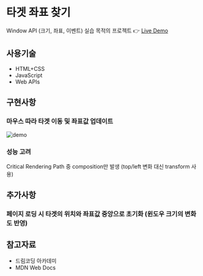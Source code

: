 # 타겟 좌표 찾기

Window API (크기, 좌표, 이벤트) 실습 목적의 프로젝트 👉 [Live Demo](https://hyunji-lee-dev.github.io/find-coordinates/)

## 사용기술

- HTML+CSS
- JavaScript
- Web APIs

## 구현사항

### 마우스 따라 타겟 이동 및 좌표값 업데이트

![demo](https://user-images.githubusercontent.com/79075688/115184789-84406880-a119-11eb-96fa-31cd9fa03f90.gif)

### 성능 고려

Critical Rendering Path 중 composition만 발생 (top/left 변화 대신 transform 사용)

## 추가사항

### 페이지 로딩 시 타겟의 위치와 좌표값 중앙으로 초기화 (윈도우 크기의 변화도 반영)

## 참고자료

- 드림코딩 아카데미
- MDN Web Docs
